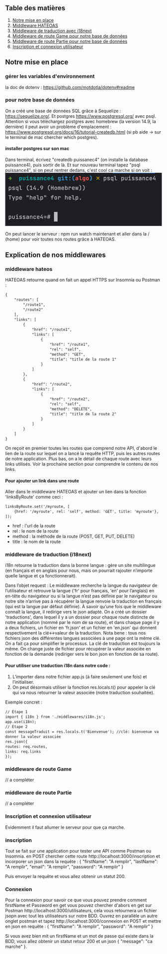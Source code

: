 ## Table des matières

1. [Notre mise en place](#Notre-mise-en-place)
2. [Middleware HATEOAS](#middleware-hateos)
3. [Middleware de traduction avec i18next](#middleware-de-traduction-i18next)
4. [Middleware de route Game pour notre base de données](#middleware-de-route-Game)
4. [Middleware de route Partie pour notre base de données](#middleware-de-route-Partie)
5. [Inscription et connexion utilisateur](#inscription-et-connexion-utilisateur)




## Notre mise en place
<a name="Notre-mise-en-place"></a>

### gérer les variables d'environnement
la doc de dotenv : https://github.com/motdotla/dotenv#readme

### pour notre base de données
On a créé une base de données SQL grâce à Sequelize : https://sequelize.org/. 
Et postgres https://www.postgresql.org/ avec psql. Attention si vous téléchargez postgres avec homebrew (la version 14.9, la dernière) il peut avoir un problème d'emplacement : https://www.postgresql.org/docs/16/tutorial-createdb.html (si pb aide -> sur le terminal de mac chercher which postgres). 

#### installer postgres sur son mac
Dans terminal, écrivez "createdb puissanec4" (on installe la database puissance4), puis sortir de là. Et sur nouveau terminal tapez "psql puissance4", si on peut rentrer dedans, c'est cool ca marche si on voit :
![Postgress résultat attendu pour database](./ressource/inDatabaseWithPostgre.png)


On peut lancer le serveur : npm run watch maintenant et aller dans la / (home) pour voir toutes nos routes grâce à HATEOAS.



## Explication de nos middlewares

### middleware hateos
<a name="middleware-hateos"></a>

HATEOAS retourne quand on fait un appel HTTPS sur Insomnia ou Postman :
```
{
	"routes": [
		"/route1",
		"/route2"
	],
	"links": [
		{
			"href": "/route1",
			"links": [
				{
					"href": "/route1",
					"rel": "self",
					"method": "GET",
					"title": "title de la route 1"
				}
			]
		},
		{
			"href": "/route2",
			"links": [
				{
					"href": "/route2",
					"rel": "self",
					"method": "DELETE",
					"title": "title de la route 2"
				}
			]
		}
	]
}
```

On reçoit en premier toutes les routes que comprend notre API, d'abord le lien de la route sur lequel on a lancé la requête HTTP, puis les autres routes de notre application. Plus bas, on a le détail de chaque route avec leurs links utilisés. Voir la prochaine section pour comprendre le contenu de nos links.

#### Pour ajouter un link dans une route
Aller dans le middleware HATEOAS et ajouter un lien dans la fonction 'linksByRoute' comme ceci :
```
linksByRoute.set('/myroute, [
    {href: '/myroute', rel: 'self', method: 'GET', title: 'myroute'},
]);
```

- href : l'url de la route
- rel : le nom de la route
- method : la méthode de la route (POST, GET, PUT, DELETE)
- title : le nom de la route

### middleware de traduction (i18next)
<a name="middleware-de-traduction-i18next"></a>

i18n retourne la traduction dans la bonne langue : gère un site multilingue (en français et en anglais pour nous, mais on pourrait rajouter n’importe quelle langue et ça fonctionnerait).

Dans l’objet request :
Le middleware recherche la langue du navigateur de l’utilisateur et retrouve la langue ('fr' pour français, 'en' pour l’anglais) en en-tête du navigateur ou si la langue n’est pas définie par le navigateur ou notre site n’arrive pas à récupérer la langue renvoie la traduction en français (qui est la langue par défaut définie).
À savoir qu’une fois que le middleware connaît la langue, il redirige vers le json adapté. On a créé un dossier 'traductions', dans lequel il y a un dossier pour chaque route distincte de notre application (nommé par le nom de sa route), et dans chaque page il y a deux fichiers, un fichier en 'fr.json' et un fichier en 'en.json' qui donnent respectivement la clé<->valeur de la traduction.
Nota bene : tous nos fichiers json des différentes langues associées à une page ont la même clé. On a fait ça pour simplifier le processus. La clé de traduction est toujours la même. On change juste de fichier pour récupérer la valeur associée en fonction de la demande (rediriger vers le bon json en fonction de sa route).


#### Pour utiliser une traduction i18n dans notre code :
1. L’importer dans notre fichier app.js (à faire seulement une fois) et l’initialiser.
2. On peut désormais utiliser la fonction res.locals.t() pour appeler la clé qui va nous retourner la valeur associée (notre traduction souhaitée).

Exemple concret :
```
// Étape 1
import { i18n } from './middlewares/i18n.js';
app.use(i18n);
// Étape 2
const messageTraduit = res.locals.t('Bienvenue'); //clé: bienvenue va donner la valeur associée
res.json({
routes: req.routes,
links: req.links
});
```

### middleware de route Game
<a name="middleware-de-route-Game"></a>

// a compléter


### middleware de route Partie
<a name="middleware-de-route-Partie"></a>

// a compléter


### Inscription et connexion utilisateur
Evidemment il faut allumer le serveur pour que ça marche.

### inscription 
Tout se fait sur une application pour tester une API comme Postman ou Insomnia. en POST chercher cette route http://localhost:3000/inscription et incorporer un json dans la requête : {
"firstName": "A remplir",
"lastName": "A remplir",
"email": "A remplir",
"password": "A remplir"
}

Puis envoyer la requête et vous allez obtenir un statut 200.

### Connexion
Pour la connexion pour savoir ce que vous pouvez prendre comment firstName et Password en get vous pouvez chercher d'abors en get sur Postman http://localhost:3000/utilisateurs, cela vous retournera un fichier jsopn avec tout les utilisateurs sur notre BDD. Ouvrez en parallèle un autre onglet postman et tapez http://localhost:3000/connexion en POST et mettre en json en requête : {
"firstName": "A remplir",
"password": "A remplir"
}

Si vous avez bien mit un firstName et un mot de passe qui existe dans la BDD, vous allez obtenir un statut retour 200 et un json {
"message": "ca marche"
}.